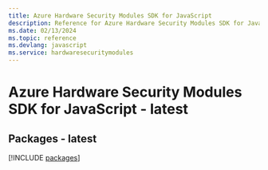 ```yaml
---
title: Azure Hardware Security Modules SDK for JavaScript
description: Reference for Azure Hardware Security Modules SDK for JavaScript
ms.date: 02/13/2024
ms.topic: reference
ms.devlang: javascript
ms.service: hardwaresecuritymodules
---
```

# Azure Hardware Security Modules SDK for JavaScript - latest
## Packages - latest
[!INCLUDE [packages](hardware-security-modules-index.md)]